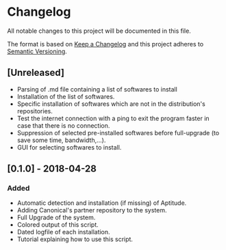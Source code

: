 # Changelog
All notable changes to this project will be documented in this file.

The format is based on [Keep a Changelog](http://keepachangelog.com/en/1.0.0/)
and this project adheres to [Semantic Versioning](http://semver.org/spec/v2.0.0.html).

## [Unreleased]
- Parsing of .md file containing a list of softwares to install
- Installation of the list of softwares.
- Specific installation of softwares which are not in the distribution's repositories.
- Test the internet connection with a ping to exit the program faster in case that there is no connection.
- Suppression of selected pre-installed softwares before full-upgrade (to save some time, bandwidth,...).
- GUI for selecting softwares to install.


## [0.1.0] - 2018-04-28
### Added
- Automatic detection and installation (if missing) of Aptitude.
- Adding Canonical's partner repository to the system.
- Full Upgrade of the system.
- Colored output of this script.
- Dated logfile of each installation.
- Tutorial explaining how to use this script.
